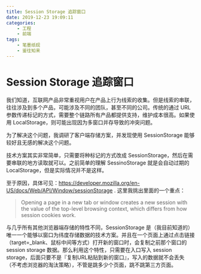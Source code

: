 ```yaml
---
title: Session Storage 追踪窗口
date: 2019-12-23 19:09:11
categories:
    - 工程
    - 前端
tags:
    - 笔墨纸砚
    - 鉴往知来
---
```


# Session Storage 追踪窗口

我们知道，互联网产品非常重视用户在产品上行为线索的收集。但是线索的串联，往往涉及到多个产品，可能涉及不同的团队，甚至不同的公司。传统的通过 URL 参数传递标记的方式，需要整个链路所有产品都提供支持，维护成本很高。如果使用 LocalStorage，则可能出现因为多窗口并存导致的冲突问题。

为了解决这个问题，我调研了客户端存储方案，并发现使用 SessionStorage 能够较好且无感的解决这个问题。

技术方案其实非常简单，只需要将种标记的方式改成 SessionStorage，然后在需要串联的地方读取就可以。之前简单的理解 SessinoStorage 就是会自动过期的 LocalStorage，但是实际情况并不是这样。

至于原因，具体可见：https://developer.mozilla.org/en-US/docs/Web/API/Window/sessionStorage . 这里我挑出里面的一个重点：

> Opening a page in a new tab or window creates a new session with the value of the top-level browsing context, which differs from how session cookies work.

与几乎所有其他浏览器端存储的特性不同，SessionStorage 是（我目前知道的）唯一一个能够以窗口为纬度存储数据的技术方案。并且在一个页面上通过点击链接（target=\_blank、鼠标中间等方式）打开新的窗口时，会复制之前那个窗口的 session storage 数据。那么利用这个特性，只需要在入口写入 session storage，后面只要不是『复制URL粘贴到新的窗口』，写入的数据就不会丢失（不考虑浏览器的淘汰策略），不管是跳多少个页面，跳不跳第三方页面。
